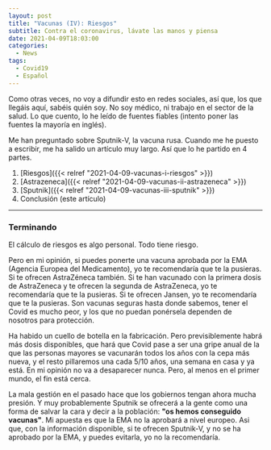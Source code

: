 ```yaml
---
layout: post
title: "Vacunas (IV): Riesgos"
subtitle: Contra el coronavirus, lávate las manos y piensa
date: 2021-04-09T18:03:00
categories:
  - News
tags:
  - Covid19
  - Español
---
```


Como otras veces, no voy a difundir esto en redes sociales, así que, los que llegáis aquí, sabéis quién soy. No soy médico, ni trabajo en el sector de la salud. Lo que cuento, lo he leído de fuentes fiables (intento poner las fuentes la mayoría en inglés).

Me han preguntado sobre Sputnik-V, la vacuna rusa. Cuando me he puesto a escribir, me ha salido un artículo muy largo. Así que lo he partido en 4 partes.

1. [Riesgos]({{< relref "2021-04-09-vacunas-i-riesgos" >}})
2. [Astrazeneca]({{< relref "2021-04-09-vacunas-ii-astrazeneca" >}})
3. [Sputnik]({{< relref "2021-04-09-vacunas-iii-sputnik" >}})
4. Conclusión (este artículo)

---

### Terminando

El cálculo de riesgos es algo personal. Todo tiene riesgo.

Pero en mi opinión, si puedes ponerte una vacuna aprobada por la EMA (Agencia Europea del Medicamento), yo te recomendaría que te la pusieras. Si te ofrecen AstraZéneca también. Si te han vacunado con la primera dosis de AstraZeneca y te ofrecen la segunda de AstraZeneca, yo te recomendaría que te la pusieras. Si te ofrecen Jansen, yo te recomendaría que te la pusieras. Son vacunas seguras hasta donde sabemos, tener el Covid es mucho peor, y los que no puedan ponérsela dependen de nosotros para protección.

Ha habido un cuello de botella en la fabricación. Pero previsiblemente habrá más dosis disponibles, que hará que Covid pase a ser una gripe anual de la que las personas mayores se vacunarán todos los años con la cepa más nueva, y el resto pillaremos una cada 5/10 años, una semana en casa y ya está. En mi opinión no va a desaparecer nunca. Pero, al menos en el primer mundo, el fin está cerca.

La mala gestión en el pasado hace que los gobiernos tengan ahora mucha presión. Y muy probablemente Sputnik se ofrecerá a la gente como una forma de salvar la cara y decir a la población: **"os hemos conseguido vacunas"**. Mi apuesta es que la EMA no la aprobará a nivel europeo. Asi que, con la información disponible, si te ofrecen Sputnik-V, y no se ha aprobado por la EMA, y puedes evitarla, yo no la recomendaría.
